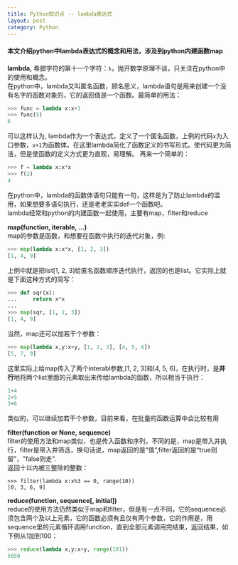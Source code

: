 ```yaml
---
title: Python知识点 -- lambda表达式
layout: post
category: Python
---
```


#### 本文介绍python中lambda表达式的概念和用法，涉及到python内建函数map

**lambda,** 希腊字符的第十一个字符：`λ`，抛开数学原理不谈，只关注在python中的使用和概念。  
在python中，lambda又叫匿名函数，顾名思义，lambda语句是用来创建一个没有名字的函数对象的，它的返回值是一个函数。最简单的用法：
```python
>>> func = lambda x:x+1
>>> func(5)
6
```
可以这样认为, lambda作为一个表达式，定义了一个匿名函数，上例的代码`x`为入口参数，`x+1`为函数体。在这里lambda简化了函数定义的书写形式。使代码更为简洁，但是使函数的定义方式更为直观，易理解。
再来一个简单的：
```python
>>> f = lambda x:x*x
>>> f(2)
4
```
在python中，lambda的函数体语句只能有一句，这样是为了防止lambda的滥用，如果想要多语句执行，还是老老实实def一个函数吧。  
lambda经常和python的内建函数一起使用，主要有map，filter和reduce

**map(function, iterable, ...)**  
map的参数是函数，和想要在函数中执行的迭代对象，例:
```python
>>> map(lambda x:x*x, [1, 2, 3])
[1, 4, 9]
```
上例中就是把list[1, 2, 3]给匿名函数顺序迭代执行，返回的也是list。它实际上就是下面这种方式的简写：
```python
>>> def sqr(x):
...     return x*x
...
>>> map(sqr, [1, 2, 3])
[1, 4, 9]
```
当然，map还可以加若干个参数：
```python
>>> map(lambda x,y:x+y, [1, 2, 3], [4, 5, 6])
[5, 7, 9]
```
这里实际上给map传入了两个interabl参数,[1, 2, 3]和[4, 5, 6]，在执行时，是**并行**地将两个list里面的元素取出来传给lambda的函数，所以相当于执行：
```python
1+4  
2+5  
3+6  
```
类似的，可以继续加若干个参数，目前来看，在批量的函数运算中会比较有用

**filter(function or None, sequence)**  
filter的使用方法和map类似，也是传入函数和序列，不同的是，map是带入并执行，filter是带入并筛选，换句话说，map返回的是“值”,filter返回的是“true则留”，"false则走".  
返回十以内被三整除的整数：
```
>>> filter(lambda x:x%3 == 0, range(10))
[0, 3, 6, 9]
```

**reduce(function, sequence[, initial])**  
reduce的使用方法仍然类似于map和filter，但是有一点不同，它的sequence必须包含两个及以上元素，它的函数必须有且仅有两个参数，它的作用是，用sequence里的元素循环调用function，直到全部元素调用完结束，返回结果，如下例从1加到100：
```python
>>> reduce(lambda x,y:x+y, range(101))
5050
```


